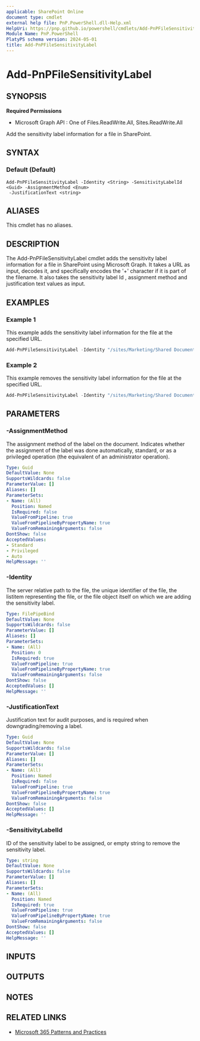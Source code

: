 ```yaml
---
applicable: SharePoint Online
document type: cmdlet
external help file: PnP.PowerShell.dll-Help.xml
HelpUri: https://pnp.github.io/powershell/cmdlets/Add-PnPFileSensitivityLabel.html
Module Name: PnP.PowerShell
PlatyPS schema version: 2024-05-01
title: Add-PnPFileSensitivityLabel
---
```


# Add-PnPFileSensitivityLabel

## SYNOPSIS

**Required Permissions**

  * Microsoft Graph API : One of Files.ReadWrite.All, Sites.ReadWrite.All

Add the sensitivity label information for a file in SharePoint.

## SYNTAX

### Default (Default)

```
Add-PnPFileSensitivityLabel -Identity <String> -SensitivityLabelId <Guid> -AssignmentMethod <Enum>
 -JustificationText <string>
```

## ALIASES

This cmdlet has no aliases.

## DESCRIPTION

The Add-PnPFileSensitivityLabel cmdlet adds the sensitivity label information for a file in SharePoint using Microsoft Graph. It takes a URL as input, decodes it, and specifically encodes the '+' character if it is part of the filename. It also takes the sensitivity label Id , assignment method and justification text values as input.

## EXAMPLES

### Example 1

This example adds the sensitivity label information for the file at the specified URL.

```powershell
Add-PnPFileSensitivityLabel -Identity "/sites/Marketing/Shared Documents/Report.pptx" -SensitivityLabelId "b5b11b04-05b3-4fe4-baa9-b7f5f65b8b64" -JustificationText "Previous label no longer applies" -AssignmentMethod Privileged
```

### Example 2

This example removes the sensitivity label information for the file at the specified URL.

```powershell
Add-PnPFileSensitivityLabel -Identity "/sites/Marketing/Shared Documents/Report.pptx" -SensitivityLabelId "" -JustificationText "Previous label no longer applies" -AssignmentMethod Privileged
```

## PARAMETERS

### -AssignmentMethod

The assignment method of the label on the document. Indicates whether the assignment of the label was done automatically, standard, or as a privileged operation (the equivalent of an administrator operation).

```yaml
Type: Guid
DefaultValue: None
SupportsWildcards: false
ParameterValue: []
Aliases: []
ParameterSets:
- Name: (All)
  Position: Named
  IsRequired: false
  ValueFromPipeline: true
  ValueFromPipelineByPropertyName: true
  ValueFromRemainingArguments: false
DontShow: false
AcceptedValues:
- Standard
- Privileged
- Auto
HelpMessage: ''
```

### -Identity

The server relative path to the file, the unique identifier of the file, the listitem representing the file, or the file object itself on which we are adding the sensitivity label.

```yaml
Type: FilePipeBind
DefaultValue: None
SupportsWildcards: false
ParameterValue: []
Aliases: []
ParameterSets:
- Name: (All)
  Position: 0
  IsRequired: true
  ValueFromPipeline: true
  ValueFromPipelineByPropertyName: true
  ValueFromRemainingArguments: false
DontShow: false
AcceptedValues: []
HelpMessage: ''
```

### -JustificationText

Justification text for audit purposes, and is required when downgrading/removing a label.

```yaml
Type: Guid
DefaultValue: None
SupportsWildcards: false
ParameterValue: []
Aliases: []
ParameterSets:
- Name: (All)
  Position: Named
  IsRequired: false
  ValueFromPipeline: true
  ValueFromPipelineByPropertyName: true
  ValueFromRemainingArguments: false
DontShow: false
AcceptedValues: []
HelpMessage: ''
```

### -SensitivityLabelId

ID of the sensitivity label to be assigned, or empty string to remove the sensitivity label.

```yaml
Type: string
DefaultValue: None
SupportsWildcards: false
ParameterValue: []
Aliases: []
ParameterSets:
- Name: (All)
  Position: Named
  IsRequired: true
  ValueFromPipeline: true
  ValueFromPipelineByPropertyName: true
  ValueFromRemainingArguments: false
DontShow: false
AcceptedValues: []
HelpMessage: ''
```

## INPUTS

## OUTPUTS

## NOTES

## RELATED LINKS

- [Microsoft 365 Patterns and Practices](https://aka.ms/m365pnp)
